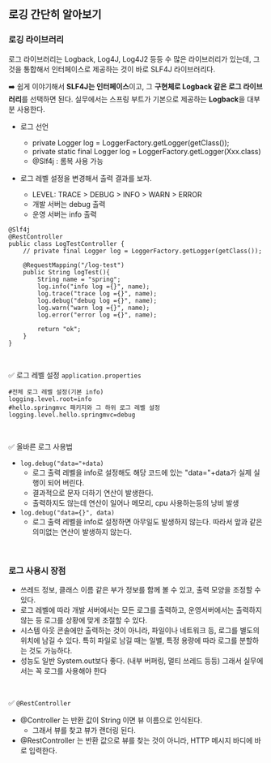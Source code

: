 ## 로깅 간단히 알아보기 


### 로깅 라이브러리

로그 라이브러리는 Logback, Log4J, Log4J2 등등 수 많은 라이브러리가 있는데, 그것을 통합해서
인터페이스로 제공하는 것이 바로 SLF4J 라이브러리다.

➡️ 쉽게 이야기해서 **SLF4J는 인터페이스**이고, 그 **구현체로 Logback 같은 로그 라이브러리**를 선택하면 된다.
실무에서는 스프링 부트가 기본으로 제공하는 **Logback**을 대부분 사용한다.

- 로그 선언
    - private Logger log = LoggerFactory.getLogger(getClass());
    - private static final Logger log = LoggerFactory.getLogger(Xxx.class)
    - @Slf4j : 롬복 사용 가능


- 로그 레벨 설정을 변경해서 출력 결과를 보자.
    - LEVEL: TRACE > DEBUG > INFO > WARN > ERROR
    - 개발 서버는 debug 출력
    - 운영 서버는 info 출력


```
@Slf4j
@RestController
public class LogTestController {
    // private final Logger log = LoggerFactory.getLogger(getClass());

    @RequestMapping("/log-test")
    public String logTest(){
        String name = "spring";
        log.info("info log ={}", name);
        log.trace("trace log ={}", name);
        log.debug("debug log ={}", name);
        log.warn("warn log ={}", name);
        log.error("error log ={}", name);

        return "ok";
    }
}
```

<br>

✅ 로그 레벨 설정
`application.properties`
```
#전체 로그 레벨 설정(기본 info)
logging.level.root=info
#hello.springmvc 패키지와 그 하위 로그 레벨 설정
logging.level.hello.springmvc=debug
```
<br>

✅ 올바른 로그 사용법
- `log.debug("data="+data)`
    - 로그 출력 레벨을 info로 설정해도 해당 코드에 있는 "data="+data가 실제 실행이 되어 버린다. 
    - 결과적으로 문자 더하기 연산이 발생한다. 
    - 출력하지도 않는데 연산이 일어나 메모리, cpu 사용하는등의 낭비 발생
- `log.debug("data={}", data)`
    - 로그 출력 레벨을 info로 설정하면 아무일도 발생하지 않는다. 따라서 앞과 같은 의미없는 연산이 발생하지 않는다.

<br>

### 로그 사용시 장점
- 쓰레드 정보, 클래스 이름 같은 부가 정보를 함께 볼 수 있고, 출력 모양을 조정할 수 있다.
- 로그 레벨에 따라 개발 서버에서는 모든 로그를 출력하고, 운영서버에서는 출력하지 않는 등 로그를 상황에
맞게 조절할 수 있다.
- 시스템 아웃 콘솔에만 출력하는 것이 아니라, 파일이나 네트워크 등, 로그를 별도의 위치에 남길 수 있다. 
특히 파일로 남길 때는 일별, 특정 용량에 따라 로그를 분할하는 것도 가능하다.
- 성능도 일반 System.out보다 좋다. (내부 버퍼링, 멀티 쓰레드 등등) 그래서 실무에서는 꼭 로그를
사용해야 한다


<br>

✅ `@RestController`
- @Controller 는 반환 값이 String 이면 뷰 이름으로 인식된다.
    - 그래서 뷰를 찾고 뷰가 랜더링 된다.
- @RestController 는 반환 값으로 뷰를 찾는 것이 아니라, HTTP 메시지 바디에 바로 입력한다.